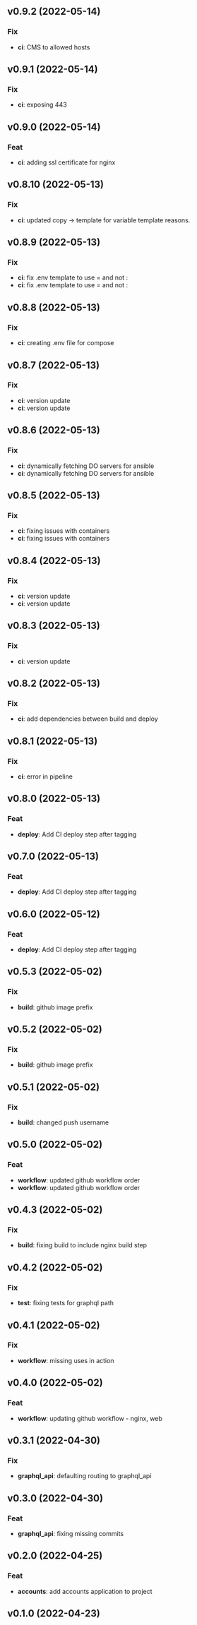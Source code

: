 ## v0.9.2 (2022-05-14)

### Fix

- **ci**: CMS to allowed hosts

## v0.9.1 (2022-05-14)

### Fix

- **ci**: exposing 443

## v0.9.0 (2022-05-14)

### Feat

- **ci**: adding ssl certificate for nginx

## v0.8.10 (2022-05-13)

### Fix

- **ci**: updated copy -> template for variable template reasons.

## v0.8.9 (2022-05-13)

### Fix

- **ci**: fix .env template to use = and not :
- **ci**: fix .env template to use = and not :

## v0.8.8 (2022-05-13)

### Fix

- **ci**: creating .env file for compose

## v0.8.7 (2022-05-13)

### Fix

- **ci**: version update
- **ci**: version update

## v0.8.6 (2022-05-13)

### Fix

- **ci**: dynamically fetching DO servers for ansible
- **ci**: dynamically fetching DO servers for ansible

## v0.8.5 (2022-05-13)

### Fix

- **ci**: fixing issues with containers
- **ci**: fixing issues with containers

## v0.8.4 (2022-05-13)

### Fix

- **ci**: version update
- **ci**: version update

## v0.8.3 (2022-05-13)

### Fix

- **ci**: version update

## v0.8.2 (2022-05-13)

### Fix

- **ci**: add dependencies between build and deploy

## v0.8.1 (2022-05-13)

### Fix

- **ci**: error in pipeline

## v0.8.0 (2022-05-13)

### Feat

- **deploy**: Add CI deploy step after tagging

## v0.7.0 (2022-05-13)

### Feat

- **deploy**: Add CI deploy step after tagging

## v0.6.0 (2022-05-12)

### Feat

- **deploy**: Add CI deploy step after tagging

## v0.5.3 (2022-05-02)

### Fix

- **build**: github image prefix

## v0.5.2 (2022-05-02)

### Fix

- **build**: github image prefix

## v0.5.1 (2022-05-02)

### Fix

- **build**: changed push username

## v0.5.0 (2022-05-02)

### Feat

- **workflow**: updated github workflow order
- **workflow**: updated github workflow order

## v0.4.3 (2022-05-02)

### Fix

- **build**: fixing build to include nginx build step

## v0.4.2 (2022-05-02)

### Fix

- **test**: fixing tests for graphql path

## v0.4.1 (2022-05-02)

### Fix

- **workflow**: missing uses in action

## v0.4.0 (2022-05-02)

### Feat

- **workflow**: updating github workflow - nginx, web

## v0.3.1 (2022-04-30)

### Fix

- **graphql_api**: defaulting routing to graphql_api

## v0.3.0 (2022-04-30)

### Feat

- **graphql_api**: fixing missing commits

## v0.2.0 (2022-04-25)

### Feat

- **accounts**: add accounts application to project

## v0.1.0 (2022-04-23)
